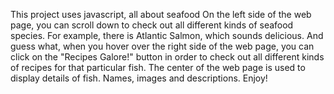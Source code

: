 This project uses javascript, all about seafood
On the left side of the web page, you can scroll down to check out all different kinds of seafood species. For example, there is Atlantic Salmon, which sounds delicious. And guess what, when you hover over the right side of the web page, you can click on the "Recipes Galore!" button in order to check out all different kinds of recipes for that particular fish.
The center of the web page is used to display details of fish. Names, images and descriptions. 
Enjoy! 